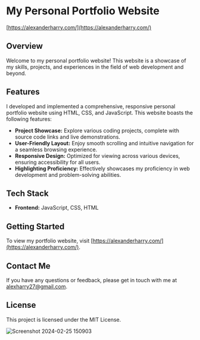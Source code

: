 # My Personal Portfolio Website

[https://alexanderharry.com/](https://alexanderharry.com/)

## Overview

Welcome to my personal portfolio website! This website is a showcase of my skills, projects, and experiences in the field of web development and beyond.

## Features

I developed and implemented a comprehensive, responsive personal portfolio website using HTML, CSS, and JavaScript. This website boasts the following features:

- **Project Showcase:** Explore various coding projects, complete with source code links and live demonstrations.
- **User-Friendly Layout:** Enjoy smooth scrolling and intuitive navigation for a seamless browsing experience.
- **Responsive Design:** Optimized for viewing across various devices, ensuring accessibility for all users.
- **Highlighting Proficiency:** Effectively showcases my proficiency in web development and problem-solving abilities.

## Tech Stack

- **Frontend:** JavaScript, CSS, HTML

## Getting Started

To view my portfolio website, visit [https://alexanderharry.com/](https://alexanderharry.com/).

## Contact Me

If you have any questions or feedback, please get in touch with me at alexharry27@gmail.com.

## License

This project is licensed under the MIT License.


![Screenshot 2024-02-25 150903](https://github.com/AlexanderH00/Alex_Portfolio/assets/149702761/8184776d-acba-4b78-b2ec-b1a2f7452382)
